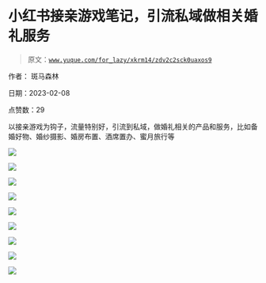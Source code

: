 # 小红书接亲游戏笔记，引流私域做相关婚礼服务

> 原文：[`www.yuque.com/for_lazy/xkrm14/zdv2c2sck0uaxos9`](https://www.yuque.com/for_lazy/xkrm14/zdv2c2sck0uaxos9)

作者： 斑马森林

日期：2023-02-08

点赞数：29

以接亲游戏为钩子，流量特别好，引流到私域，做婚礼相关的产品和服务，比如备婚好物、婚纱摄影、婚房布置、酒席置办、蜜月旅行等

![](img/366e2c9722a0226ab28241721e42b6a3.png)

![](img/dacc2d03fa699d679833f338049bde44.png)

![](img/f314670bcddf85dd57dde61b0541639a.png)

![](img/271f2b03625ba3cb1c3a3fc40dc65c65.png)

![](img/8938fcd722d314a06354b1da61cedb9e.png)

![](img/e9a92cc967f5783ee4c68412a1aad99e.png)

![](img/7857916bb4e65bfccf1d73f802b7ae15.png)

![](img/3da3ff92e86b74786478713181663e16.png)

![](img/8689610d4c00c949f5e0c33ceefc6873.png)

